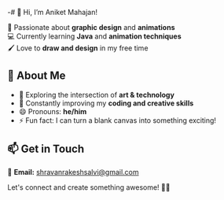 -# 👋 Hi, I’m Aniket Mahajan!

🎨 Passionate about **graphic design** and **animations**  
💻 Currently learning **Java** and **animation techniques**  
🖌️ Love to **draw and design** in my free time  

## 🚀 About Me  
- 👀 Exploring the intersection of **art & technology**  
- 🌱 Constantly improving my **coding and creative skills**  
- 😄 Pronouns: **he/him**  
- ⚡ Fun fact: I can turn a blank canvas into something exciting!  

## 📫 Get in Touch  
📩 **Email:** [shravanrakeshsalvi@gmail.com](mailto:shravanrakeshsalvi@gmail.com)  

Let's connect and create something awesome! 🚀🎨